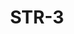 ﻿---
title: "STR-3"
type: "metal"
price: "16400"
price_door: "14000"
price_complect: "15400"
size: "2050мм*860мм, 2050мм*960мм"
picture: door4.jpg
description: "Внешняя отделка Металл + декоративный элемент, Цвет внешней отделки  Титан (Антик букле), Внутренняя отделка фрезерованная МДФ панель 10 мм, Цвет Сандал белый, рисунок ФЛ-102, Толщина дверного  полотна 90 мм, NANO-утепление полотна минеральная плита ISOVER + ПЕНОПЛАСТ, контуров уплотнения 3,  3 петли на подшипнике, Наличник Металлический, Основной замок Гардиан 3211, Накладка на верхний замок С автоматическими шторками, Дополнительный замок Гардиан 3001, Цилиндр APECS ключ-вертушка, Броненакладка на цилиндр Врезная, Задвижка «Ночной сторож», Глазок, Ручка РОССО – 713 серебро, Эксцентрик"
---
